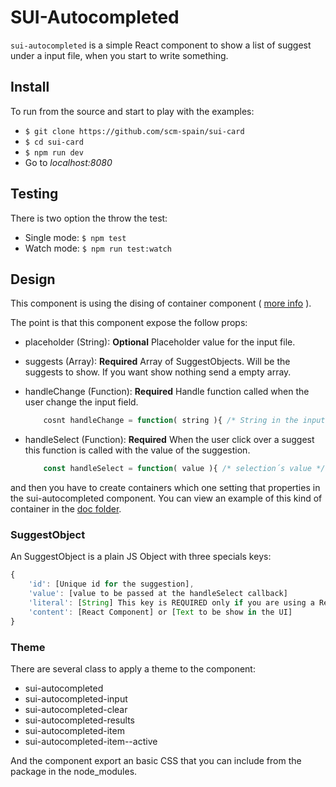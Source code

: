 # SUI-Autocompleted

`sui-autocompleted` is a simple React component to show a list of suggest under a input file, when you start to write something.


## Install

To run from the source and start to play with the examples:

* `$ git clone https://github.com/scm-spain/sui-card`
* `$ cd sui-card`
* `$ npm run dev`
*  Go to _localhost:8080_

## Testing

There is two option the throw the test:

* Single mode: `$ npm test`
* Watch mode: `$ npm run test:watch`


## Design

This component is using the dising of container component ( [more info](https://medium.com/@learnreact/container-components-c0e67432e005) ).

The point is that this component expose the follow props:

* placeholder (String): **Optional** Placeholder value for the input file.
* suggests (Array): **Required** Array of SuggestObjects. Will be the suggests to show. If you want show nothing send a empty array.
* handleChange (Function): **Required** Handle function called when the user change the input field.

	```javascript
		cosnt handleChange = function( string ){ /* String in the input field */ }
	```
* handleSelect (Function): **Required** When the user click over a suggest this function is called with the value of the suggestion.

	```javascript
		const handleSelect = function( value ){ /* selection´s value */ }
	```

and then you have to create containers which one setting that properties in the sui-autocompleted component. You can view an example of this kind of container in the [doc folder](https://github.com/scm-spain/sui-autocompleted/blob/master/docs/autocompleted-container.jsx).

### SuggestObject

An SuggestObject is a plain JS Object with three specials keys:

```javascript
{
    'id': [Unique id for the suggestion],
    'value': [value to be passed at the handleSelect callback]
    'literal': [String] This key is REQUIRED only if you are using a ReactJS Component like a content. Will be used to decide with text put in the input text when this suggest is selected in other case content will be used,
    'content': [React Component] or [Text to be show in the UI]
}
```

### Theme

There are several class to apply a theme to the component:

* sui-autocompleted
* sui-autocompleted-input
* sui-autocompleted-clear
* sui-autocompleted-results
* sui-autocompleted-item
* sui-autocompleted-item--active

And the component export an basic CSS that you can include from the package in the node_modules.

